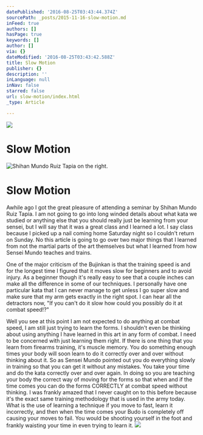 ```yaml
---
datePublished: '2016-08-25T03:43:44.374Z'
sourcePath: _posts/2015-11-16-slow-motion.md
inFeed: true
authors: []
hasPage: true
keywords: []
author: []
via: {}
dateModified: '2016-08-25T03:43:42.588Z'
title: Slow Motion
publisher: {}
description: ''
inLanguage: null
inNav: false
starred: false
url: slow-motion/index.html
_type: Article

---
```

![](https://the-grid-user-content.s3-us-west-2.amazonaws.com/3b7a255e-30df-4a09-a188-36f40bd23cb0.png)

# Slow Motion
![Shihan Mundo Ruiz Tapia on the right.](https://the-grid-user-content.s3-us-west-2.amazonaws.com/9c13f7aa-e678-4fb1-8767-0ef008211aa1.png)

# Slow Motion

Awhile ago I got the great pleasure of attending a seminar by Shihan Mundo Ruiz Tapia. I am not going to go into long winded details about what kata we studied or anything else that you should really just be learning from your sensei, but I will say that it was a great class and I learned a lot. I say class because I picked up a nail coming home Saturday night so I couldn't return on Sunday. No this article is going to go over two major things that I learned from not the martial parts of the art themselves but what I learned from how Sensei Mundo teaches and trains.

One of the major criticism of the Bujinkan is that the training speed is and for the longest time I figured that it moves slow for beginners and to avoid injury. As a beginner though it's really easy to see that a couple inches can make all the difference in some of our techniques. I personally have one particular kata that I can never manage to get unless I go super slow and make sure that my arm gets exactly in the right spot. I can hear all the detractors now, "If you can't do it slow how could you possibly do it at combat speed!?"

Well you see at this point I am not expected to do anything at combat speed, I am still just trying to learn the forms. I shouldn't even be thinking about using anything I have learned in this art in any form of combat. I need to be concerned with just learning them right. If there is one thing that you learn from firearms training, it's muscle memory. You do something enough times your body will soon learn to do it correctly over and over without thinking about it. So as Sensei Mundo pointed out you do everything slowly in training so that you can get it without any mistakes. You take your time and do the kata correctly over and over again. In doing so you are teaching your body the correct way of moving for the forms so that when and if the time comes you can do the forms CORRECTLY at combat speed without thinking. I was frankly amazed that I never caught on to this before because it's the exact same training methodology that is used in the army today. What is the use of learning a technique if you move to fast, learn it incorrectly, and then when the time comes your Budo is completely off causing your moves to fail. You would be shooting yourself in the foot and frankly waisting your time in even trying to learn it.
![](https://the-grid-user-content.s3-us-west-2.amazonaws.com/8c4edd64-41a2-4d62-870f-c5feeca18c05.jpg)